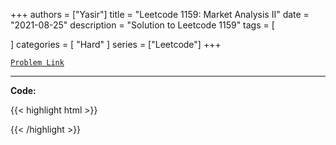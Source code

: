 
+++
authors = ["Yasir"]
title = "Leetcode 1159: Market Analysis II"
date = "2021-08-25"
description = "Solution to Leetcode 1159"
tags = [
    
]
categories = [
    "Hard"
]
series = ["Leetcode"]
+++



[`Problem Link`](https://leetcode.com/problems/market-analysis-ii/description/)

---

**Code:**

{{< highlight html >}}

{{< /highlight >}}

